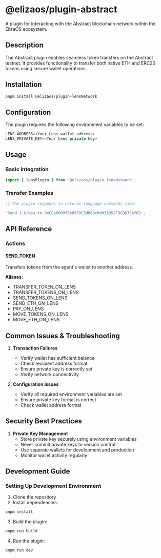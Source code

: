 # @elizaos/plugin-abstract

A plugin for interacting with the Abstract blockchain network within the ElizaOS ecosystem.

## Description

The Abstract plugin enables seamless token transfers on the Abstract testnet. It provides functionality to transfer both native ETH and ERC20 tokens using secure wallet operations.

## Installation

```bash
pnpm install @elizaos/plugin-lensNetwork
```

## Configuration

The plugin requires the following environment variables to be set:

```typescript
LENS_ADDRESS=<Your Lens wallet address>
LENS_PRIVATE_KEY=<Your Lens private key>
```

## Usage

### Basic Integration

```typescript
import { lensPlugin } from '@elizaos/plugin-lensNetwork';
```

### Transfer Examples

```typescript
// The plugin responds to natural language commands like:

'Send 1 Grass to 0xCCa8009f5e09F8C5dB63cb0031052F9CB635Af62';
```

## API Reference

### Actions

#### SEND_TOKEN

Transfers tokens from the agent's wallet to another address.

**Aliases:**

- TRANSFER_TOKEN_ON_LENS
- TRANSFER_TOKENS_ON_LENS
- SEND_TOKENS_ON_LENS
- SEND_ETH_ON_LENS
- PAY_ON_LENS
- MOVE_TOKENS_ON_LENS
- MOVE_ETH_ON_LENS

## Common Issues & Troubleshooting

1. **Transaction Failures**

   - Verify wallet has sufficient balance
   - Check recipient address format
   - Ensure private key is correctly set
   - Verify network connectivity

2. **Configuration Issues**
   - Verify all required environment variables are set
   - Ensure private key format is correct
   - Check wallet address format

## Security Best Practices

1. **Private Key Management**
   - Store private key securely using environment variables
   - Never commit private keys to version control
   - Use separate wallets for development and production
   - Monitor wallet activity regularly

## Development Guide

### Setting Up Development Environment

1. Clone the repository
2. Install dependencies:

```bash
pnpm install
```

3. Build the plugin:

```bash
pnpm run build
```

4. Run the plugin:

```bash
pnpm run dev
```
